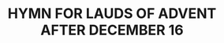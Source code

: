 ---
capo: 0
id: 0
lang: en-us
page: 15-2
step: lit
subtitle: ''
tags:
- hym
title: HYMN FOR LAUDS OF ADVENT AFTER DECEMBER 16
---